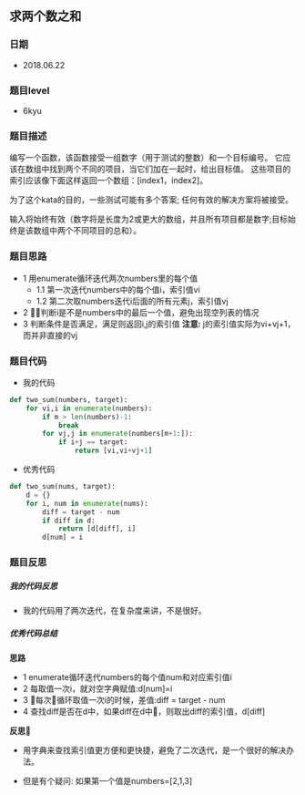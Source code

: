 ## 求两个数之和
### 日期
* 2018.06.22

### 题目level
* 6kyu

### 题目描述

编写一个函数，该函数接受一组数字（用于测试的整数）和一个目标编号。 它应该在数组中找到两个不同的项目，当它们加在一起时，给出目标值。 这些项目的索引应该像下面这样返回一个数组：[index1，index2]。

为了这个kata的目的，一些测试可能有多个答案; 任何有效的解决方案将被接受。

输入将始终有效（数字将是长度为2或更大的数组，并且所有项目都是数字;目标始终是该数组中两个不同项目的总和）。


### 题目思路
* 1 用enumerate循环迭代两次numbers里的每个值
  * 1.1 第一次迭代numbers中的每个值i，索引值vi
  * 1.2 第二次取numbers迭代i后面的所有元素j，索引值vj
* 2 判断i是不是numbers中的最后一个值，避免出现空列表的情况
* 3 判断条件是否满足，满足则返回i,j的索引值
**注意:** j的索引值实际为vi+vj+1，而并非直接的vj

### 题目代码
* 我的代码
```python
def two_sum(numbers, target):
    for vi,i in enumerate(numbers):
        if m > len(numbers)-1:
            break
        for vj,j in enumerate(numbers[m+1:]):
            if i+j == target:
                return [vi,vi+vj+1]
```

* 优秀代码
```python
def two_sum(nums, target):
    d = {}
    for i, num in enumerate(nums):
        diff = target - num
        if diff in d:
            return [d[diff], i]
        d[num] = i
```

### 题目反思
##### 我的代码反思
* 我的代码用了两次迭代，在复杂度来讲，不是很好。


##### 优秀代码总结
**思路**
* 1 enumerate循环迭代numbers的每个值num和对应索引值i
* 2 每取值一次i，就对空字典赋值:d[num]=i
* 3 每次循环取值一次i的时候，差值:diff = target - num
* 4 查找diff是否在d中，如果diff在d中，则取出diff的索引值，d[diff]

**反思**
* 用字典来查找索引值更方便和更快捷，避免了二次迭代，是一个很好的解决办法。

* 但是有个疑问:
如果第一个值是numbers=[2,1,3]
